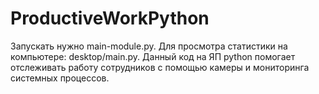 # ProductiveWorkPython
Запускать нужно main-module.py. Для просмотра статистики на компьютере: desktop/main.py. Данный код на ЯП python помогает отслеживать работу сотрудников с помощью камеры и мониторинга системных процессов.
